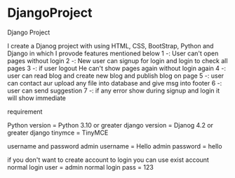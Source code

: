 # DjangoProject
Django Project

I create a Djanog project with using HTML, CSS, BootStrap, Python and Django in which I provode features mentioned below
1 -: User can't open pages without login
2 -: New user can signup for login and login to check all pages
3 -: if user logout He can't show pages again without login again
4 -: user can read blog and create new blog and publish blog on page
5 -: user can contact aur upload any file into database and give msg into footer
6 -: user can send suggestion 
7 -: if any error show during signup and login it will show immediate


requirement

Python version = Python 3.10 or greater
django version = Djanog 4.2 or greater
django tinymce = TinyMCE 


username and password
admin username = Hello
admin password = hello

if you don't want to create account to login you can use exist account
normal login user = admin
normal login pass = 123
